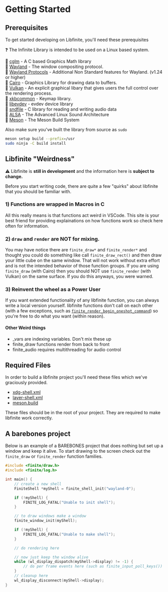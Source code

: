 # Getting Started

## Prerequisites

To get started developing on Libfinite, you'll need these prerequisites

<div class="alert alert-info part text-info">
❓ The Infinite Library is intended to be used on a Linux based system.
</div>

🔸 [cglm](https://github.com/recp/cglm) - A C based Graphics Math library<br>
🔸 [Wayland](https://gitlab.freedesktop.org/wayland/wayland) - The window compositing protocol.<br>
🔸 [Wayland Protocols](https://gitlab.freedesktop.org/wayland/wayland-protocols) - Additional Non Standard features for Wayland. (v1.24 or higher)<br>
🔸 [Cairo](https://cairographics.org/) - Graphics Library for drawing data to buffers.<br>
🔸 [Vulkan](https://github.com/KhronosGroup/Vulkan-Loader/) - An explicit graphical libary that gives users the full control over the rendering process.<br>
🔸 [xkbcommon](https://github.com/xkbcommon/libxkbcommon) - Keymap library.<br>
🔸 [libevdev](https://www.freedesktop.org/wiki/Software/libevdev/) - evdev device library<br>
🔸 [sndfile](https://github.com/libsndfile/libsndfile) - C library for reading and writing audio data<br>
🔸 [ALSA](https://www.alsa-project.org/wiki/Main_Page) - The Advanced Linux Sound Architecture<br>
🔸 [Meson](https://github.com/mesonbuild/meson) - The Meson Build System

Also make sure you've built the library from source as `sudo`

```sh
meson setup build --prefix=/usr
sudo ninja -C build install
```

## Libfinite "Weirdness"

<div class="alert alert-warning part text-warning">
⚠ Libfinite is <b>still in development</b> and the information here is <b> subject to change.</b>
</div>

Before you start writing code, there are quite a few "quirks" about libfinite that you should be familiar with.

### 1) Functions are wrapped in Macros in C

All this really means is that functions act weird in VSCode. This site is your best friend for providing explainations on how functions work so check here often for information.

### 2) `draw` and `render` are NOT for mixing.

You may have notice there are `finite_draw*` and `finite_render*` and thought you could do something like call `finite_draw_rect()` and then draw your little cube on the same window. That will not work without extra effort and is not the intended behavior of those function groups. If you are using `finite_draw` (with Cairo) then you should NOT use `finite_render` (with Vulkan) on the same surface. If you do this anyways, you were warned.

### 3) Reinvent the wheel as a Power User

If you want extended functionality of any libfinite function, you can always write a local version yourself. libfinite functions don't call on each other (with a few exceptions, such as [`finite_render_begin_oneshot_command`](../reference/functions/finite_render_begin_oneshot_command)) so you're free to do what you want (within reason).

#### Other Weird things

- _vars are indexing variables. Don't mix these up
- finite_draw functions render from back to front
- finite_audio requires multithreading for audio control

## Required Files

In order to build a libfinite project you'll need these files which we've graciously provided.

- [xdg-shell.xml](../starter-files/xdg-shell.xml)
- [layer-shell.xml](../starter-files/layer-shell.xml)
- [meson.build](../starter-files/meson.build)

These files should be in the root of your project. They are required to make libfinite work correctly.

## A barebones project

Below is an example of a BAREBONES project that does nothing but set up a window and keep it alive. To start drawing to the screen check out the `finite_draw` or `finite_render` function families.

```c
#include <finite/draw.h>
#include <finite/log.h>

int main() {
    // create a new shell
    FiniteShell *myShell = finite_shell_init("wayland-0");

    if (!myShell) {
        FINITE_LOG_FATAL("Unable to init shell");
    }

    // to draw windows make a window
    finite_window_init(myShell);

    if (!myShell) {
        FINITE_LOG_FATAL("Unable to make shell");
    }

    // do rendering here

    // now just keep the window alive
    while (wl_display_dispatch(myShell->display) != -1) {
        // do per frame events here (such as finite_input_poll_keys())
    }
    // cleanup here
    wl_display_disconnect(myShell->display);
}
```
